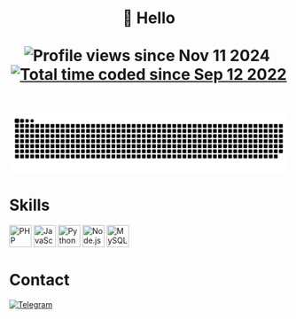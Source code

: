 <!-- <img src="resources/animation.gif" align="left" width="168" height="148"/>
<img src="resources/animation.gif" align="right" width="168" height="148"/> -->

<div align="center">
  
# 👋 Hello <br><br><img src="https://komarev.com/ghpvc/?username=ApTyp4uK1337&color=blue" title="Profile views since Nov 11 2024"/>&nbsp;<a href="https://wakatime.com/@6db15369-505b-42e4-81ad-92d655474dda"><img src="https://wakatime.com/badge/user/6db15369-505b-42e4-81ad-92d655474dda.svg" alt="Total time coded since Sep 12 2022" /></a><br><br>

<img src="https://raw.githubusercontent.com/platane/snk/output/github-contribution-grid-snake-dark.svg" align="center"/>

</div>

# Skills
<img src="https://cdn.jsdelivr.net/gh/devicons/devicon@latest/icons/php/php-original.svg" title="PHP" width="40" height="40" />&nbsp;<img src="https://cdn.jsdelivr.net/gh/devicons/devicon@latest/icons/javascript/javascript-original.svg" title="JavaScript" width="40" height="40" />&nbsp;<img src="https://cdn.jsdelivr.net/gh/devicons/devicon@latest/icons/python/python-original.svg" title="Python" width="40" height="40" />&nbsp;<img src="https://cdn.jsdelivr.net/gh/devicons/devicon@latest/icons/nodejs/nodejs-original.svg" title="Node.js" width="40" height="40" />&nbsp;<img src="https://cdn.jsdelivr.net/gh/devicons/devicon@latest/icons/mysql/mysql-original.svg" title="MySQL" width="40" height="40" />

# Contact

<a href="https://t.me/aptyp4uk1337"><img src="https://img.shields.io/badge/Telegram-2CA5E0?style=for-the-badge&logo=telegram&logoColor=white" title="Telegram"></a>
